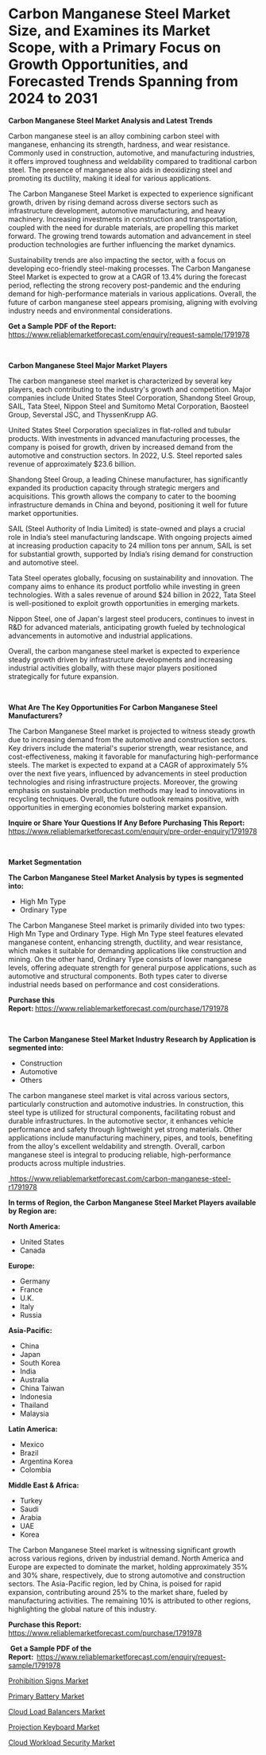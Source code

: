 <p><h1>Carbon Manganese Steel Market Size, and Examines its Market Scope, with a Primary Focus on Growth Opportunities, and Forecasted Trends Spanning from 2024 to 2031</h1></p><p><strong>Carbon Manganese Steel Market Analysis and Latest Trends</strong></p>
<p><p>Carbon manganese steel is an alloy combining carbon steel with manganese, enhancing its strength, hardness, and wear resistance. Commonly used in construction, automotive, and manufacturing industries, it offers improved toughness and weldability compared to traditional carbon steel. The presence of manganese also aids in deoxidizing steel and promoting its ductility, making it ideal for various applications.</p><p>The Carbon Manganese Steel Market is expected to experience significant growth, driven by rising demand across diverse sectors such as infrastructure development, automotive manufacturing, and heavy machinery. Increasing investments in construction and transportation, coupled with the need for durable materials, are propelling this market forward. The growing trend towards automation and advancement in steel production technologies are further influencing the market dynamics.</p><p>Sustainability trends are also impacting the sector, with a focus on developing eco-friendly steel-making processes. The Carbon Manganese Steel Market is expected to grow at a CAGR of 13.4% during the forecast period, reflecting the strong recovery post-pandemic and the enduring demand for high-performance materials in various applications. Overall, the future of carbon manganese steel appears promising, aligning with evolving industry needs and environmental considerations.</p></p>
<p><strong>Get a Sample PDF of the Report:&nbsp;</strong> <a href="https://www.reliablemarketforecast.com/enquiry/request-sample/1791978?utm_campaign=1169&utm_medium=2&utm_source=Github&utm_content=ia&utm_term=13112024&utm_id=carbon-manganese-steel">https://www.reliablemarketforecast.com/enquiry/request-sample/1791978</a></p>
<p>&nbsp;</p>
<p><strong>Carbon Manganese Steel Major Market Players</strong></p>
<p><p>The carbon manganese steel market is characterized by several key players, each contributing to the industry's growth and competition. Major companies include United States Steel Corporation, Shandong Steel Group, SAIL, Tata Steel, Nippon Steel and Sumitomo Metal Corporation, Baosteel Group, Severstal JSC, and ThyssenKrupp AG.</p><p>United States Steel Corporation specializes in flat-rolled and tubular products. With investments in advanced manufacturing processes, the company is poised for growth, driven by increased demand from the automotive and construction sectors. In 2022, U.S. Steel reported sales revenue of approximately $23.6 billion.</p><p>Shandong Steel Group, a leading Chinese manufacturer, has significantly expanded its production capacity through strategic mergers and acquisitions. This growth allows the company to cater to the booming infrastructure demands in China and beyond, positioning it well for future market opportunities.</p><p>SAIL (Steel Authority of India Limited) is state-owned and plays a crucial role in India’s steel manufacturing landscape. With ongoing projects aimed at increasing production capacity to 24 million tons per annum, SAIL is set for substantial growth, supported by India’s rising demand for construction and automotive steel.</p><p>Tata Steel operates globally, focusing on sustainability and innovation. The company aims to enhance its product portfolio while investing in green technologies. With a sales revenue of around $24 billion in 2022, Tata Steel is well-positioned to exploit growth opportunities in emerging markets.</p><p>Nippon Steel, one of Japan's largest steel producers, continues to invest in R&D for advanced materials, anticipating growth fueled by technological advancements in automotive and industrial applications.</p><p>Overall, the carbon manganese steel market is expected to experience steady growth driven by infrastructure developments and increasing industrial activities globally, with these major players positioned strategically for future expansion.</p></p>
<p>&nbsp;</p>
<p><strong>What Are The Key Opportunities For Carbon Manganese Steel Manufacturers?</strong></p>
<p><p>The Carbon Manganese Steel market is projected to witness steady growth due to increasing demand from the automotive and construction sectors. Key drivers include the material's superior strength, wear resistance, and cost-effectiveness, making it favorable for manufacturing high-performance steels. The market is expected to expand at a CAGR of approximately 5% over the next five years, influenced by advancements in steel production technologies and rising infrastructure projects. Moreover, the growing emphasis on sustainable production methods may lead to innovations in recycling techniques. Overall, the future outlook remains positive, with opportunities in emerging economies bolstering market expansion.</p></p>
<p><strong>Inquire or Share Your Questions If Any Before Purchasing This Report:</strong> <a href="https://www.reliablemarketforecast.com/enquiry/pre-order-enquiry/1791978?utm_campaign=1169&utm_medium=2&utm_source=Github&utm_content=ia&utm_term=13112024&utm_id=carbon-manganese-steel">https://www.reliablemarketforecast.com/enquiry/pre-order-enquiry/1791978</a></p>
<p>&nbsp;</p>
<p><strong>Market Segmentation</strong></p>
<p><strong>The Carbon Manganese Steel Market Analysis by types is segmented into:</strong></p>
<p><ul><li>High Mn Type</li><li>Ordinary Type</li></ul></p>
<p><p>The Carbon Manganese Steel market is primarily divided into two types: High Mn Type and Ordinary Type. High Mn Type steel features elevated manganese content, enhancing strength, ductility, and wear resistance, which makes it suitable for demanding applications like construction and mining. On the other hand, Ordinary Type consists of lower manganese levels, offering adequate strength for general purpose applications, such as automotive and structural components. Both types cater to diverse industrial needs based on performance and cost considerations.</p></p>
<p><strong>Purchase this Report:&nbsp;</strong><a href="https://www.reliablemarketforecast.com/purchase/1791978?utm_campaign=1169&utm_medium=2&utm_source=Github&utm_content=ia&utm_term=13112024&utm_id=carbon-manganese-steel">https://www.reliablemarketforecast.com/purchase/1791978</a></p>
<p>&nbsp;</p>
<p><strong>The Carbon Manganese Steel Market Industry Research by Application is segmented into:</strong></p>
<p><ul><li>Construction</li><li>Automotive</li><li>Others</li></ul></p>
<p><p>The carbon manganese steel market is vital across various sectors, particularly construction and automotive industries. In construction, this steel type is utilized for structural components, facilitating robust and durable infrastructures. In the automotive sector, it enhances vehicle performance and safety through lightweight yet strong materials. Other applications include manufacturing machinery, pipes, and tools, benefiting from the alloy's excellent weldability and strength. Overall, carbon manganese steel is integral to producing reliable, high-performance products across multiple industries.</p></p>
<p><a href="https://www.reliablemarketforecast.com/carbon-manganese-steel-r1791978?utm_campaign=1169&utm_medium=2&utm_source=Github&utm_content=ia&utm_term=13112024&utm_id=carbon-manganese-steel">&nbsp;https://www.reliablemarketforecast.com/carbon-manganese-steel-r1791978</a></p>
<p><strong>In terms of Region, the Carbon Manganese Steel Market Players available by Region are:</strong></p>
<p>
    <p> <strong> North America: </strong>
        <ul>
            <li>United States</li>
            <li>Canada</li>
        </ul>
        </p> 
    <p> <strong> Europe: </strong>
        <ul>
            <li>Germany</li>
            <li>France</li>
            <li>U.K.</li>
            <li>Italy</li>
            <li>Russia</li>
        </ul>
        </p> 
    <p> <strong> Asia-Pacific: </strong>
        <ul>
            <li>China</li>
            <li>Japan</li>
            <li>South Korea</li>
            <li>India</li>
            <li>Australia</li>
            <li>China Taiwan</li>
            <li>Indonesia</li>
            <li>Thailand</li>
            <li>Malaysia</li>
        </ul>
        </p> 
    <p> <strong> Latin America: </strong>
        <ul>
            <li>Mexico</li>
            <li>Brazil</li>
            <li>Argentina Korea</li>
            <li>Colombia</li>
        </ul>
        </p> 
    <p> <strong> Middle East & Africa: </strong>
        <ul>
            <li>Turkey</li>
            <li>Saudi</li>
            <li>Arabia</li>
            <li>UAE</li>
            <li>Korea</li>
        </ul>
    </p>
    </p>
<p><p>The Carbon Manganese Steel market is witnessing significant growth across various regions, driven by industrial demand. North America and Europe are expected to dominate the market, holding approximately 35% and 30% share, respectively, due to strong automotive and construction sectors. The Asia-Pacific region, led by China, is poised for rapid expansion, contributing around 25% to the market share, fueled by manufacturing activities. The remaining 10% is attributed to other regions, highlighting the global nature of this industry.</p></p>
<p><strong>Purchase this Report: </strong><a href="https://www.reliablemarketforecast.com/purchase/1791978?utm_campaign=1169&utm_medium=2&utm_source=Github&utm_content=ia&utm_term=13112024&utm_id=carbon-manganese-steel">https://www.reliablemarketforecast.com/purchase/1791978</a></p>
<p>&nbsp;<strong>Get a Sample PDF of the Report:&nbsp;&nbsp;</strong><a href="https://www.reliablemarketforecast.com/enquiry/request-sample/1791978?utm_campaign=1169&utm_medium=2&utm_source=Github&utm_content=ia&utm_term=13112024&utm_id=carbon-manganese-steel">https://www.reliablemarketforecast.com/enquiry/request-sample/1791978</a></p>
<p><strong></strong></p>
<p><p><a href="https://www.linkedin.com/pulse/prohibition-signs-market-size-growth-trends-statistics-forecasts-ilxzc?utm_campaign=1169&utm_medium=2&utm_source=Github&utm_content=ia&utm_term=13112024&utm_id=carbon-manganese-steel">Prohibition Signs Market</a></p><p><a href="https://www.linkedin.com/pulse/disruption-innovation-primary-battery-industry-market-analysis-3yowc?utm_campaign=1169&utm_medium=2&utm_source=Github&utm_content=ia&utm_term=13112024&utm_id=carbon-manganese-steel">Primary Battery Market</a></p><p><a href="https://issuu.com/reportprime-2/docs/cloud-load-balancers-market-size-20_3b1f8bcefb6e16?utm_campaign=1169&utm_medium=2&utm_source=Github&utm_content=ia&utm_term=13112024&utm_id=carbon-manganese-steel">Cloud Load Balancers Market</a></p><p><a href="https://www.linkedin.com/pulse/projection-keyboard-market-transformation-comparative-analysis-m078c?utm_campaign=1169&utm_medium=2&utm_source=Github&utm_content=ia&utm_term=13112024&utm_id=carbon-manganese-steel">Projection Keyboard Market</a></p><p><a href="https://issuu.com/reportprime-2/docs/cloud-workload-security-market-size_7f2c4c952b1817?utm_campaign=1169&utm_medium=2&utm_source=Github&utm_content=ia&utm_term=13112024&utm_id=carbon-manganese-steel">Cloud Workload Security Market</a></p></p>